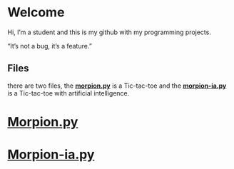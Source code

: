 <h1 id="welcome">Welcome</h1>
<p>Hi, I’m a student and this is my github with my programming projects.</p>
<p>“It’s not a bug, it’s a feature.”</p>
<h2 id="files">Files</h2>
<p>there are two files, the <strong><a href="http://morpion.py">morpion.py</a></strong> is a Tic-tac-toe and the <strong><a href="http://morpion-ia.py">morpion-ia.py</a></strong> is a Tic-tac-toe with artificial intelligence.</p>
<h1 id="morpion.py"><a href="http://Morpion.py">Morpion.py</a></h1>
<h1 id="morpion-ia.py"><a href="http://Morpion-ia.py">Morpion-ia.py</a></h1>

